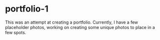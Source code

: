 # portfolio-1
This was an attempt at creating a portfolio. Currently, I have a few placeholder photos, working on creating some unique photos to place in a few spots.
